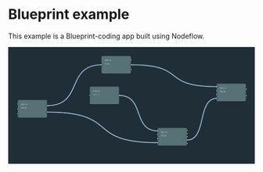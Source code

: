 # Blueprint example

This example is a Blueprint-coding app built using Nodeflow.

![img.png](../assets/blueprint_example_1.png)